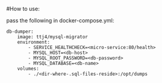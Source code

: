 #How to use:

pass the following in docker-compose.yml:

    db-dumper:
        image: ttj4/mysql-migrator
        environment:
            - SERVICE_HEALTHCHECK=<micro-service:80/health>
            - MYSQL_HOST=<db-host>
            - MYSQL_ROOT_PASSWORD=<db-password>
            - MYSQL_DATABASE=<db-name>
        volumes:
            - ./<dir-where-.sql-files-reside>:/opt/dumps
